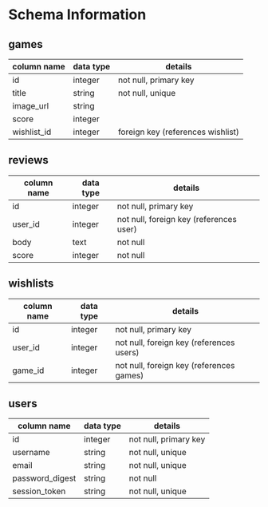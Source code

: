 # Schema Information

## games
column name | data type | details
------------|-----------|-----------------------
id          | integer   | not null, primary key
title       | string    | not null, unique
image_url   | string    | 
score       | integer   | 
wishlist_id | integer   | foreign key (references wishlist)


## reviews
column name | data type | details
------------|-----------|-----------------------
id          | integer   | not null, primary key
user_id     | integer   | not null, foreign key (references user)
body        | text      | not null
score       | integer   | not null

## wishlists
column name | data type | details
------------|-----------|-----------------------
id          | integer   | not null, primary key
user_id     | integer   | not null, foreign key (references users)
game_id     | integer   | not null, foreign key (references games)


## users
column name     | data type | details
----------------|-----------|-----------------------
id              | integer   | not null, primary key
username        | string    | not null, unique
email           | string    | not null, unique
password_digest | string    | not null
session_token   | string    | not null, unique

